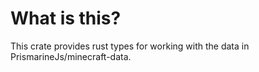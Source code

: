 # What is this?
This crate provides rust types for working with the data in PrismarineJs/minecraft-data.
